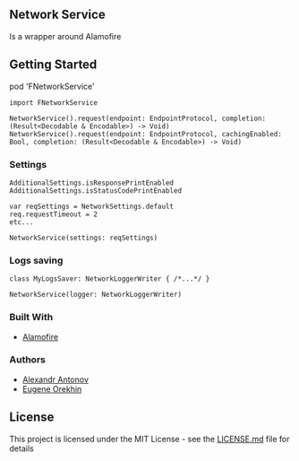 ## Network Service

Is a wrapper around Alamofire


## Getting Started

pod 'FNetworkService'

```
import FNetworkService

NetworkService().request(endpoint: EndpointProtocol, completion: (Result<Decodable & Encodable>) -> Void)
NetworkService().request(endpoint: EndpointProtocol, cachingEnabled: Bool, completion: (Result<Decodable & Encodable>) -> Void)

```

### Settings

```
AdditionalSettings.isResponsePrintEnabled
AdditionalSettings.isStatusCodePrintEnabled

```

```
var reqSettings = NetworkSettings.default
req.requestTimeout = 2
etc...

NetworkService(settings: reqSettings)

```

### Logs saving

```
class MyLogsSaver: NetworkLoggerWriter { /*...*/ } 

NetworkService(logger: NetworkLoggerWriter)

```

### Built With

* [Alamofire](https://github.com/Alamofire/Alamofire)


### Authors

* [Alexandr Antonov](https://github.com/nitrey)
* [Eugene Orekhin](https://github.com/ffs14k)


## License

This project is licensed under the MIT License - see the [LICENSE.md](LICENSE.md) file for details
